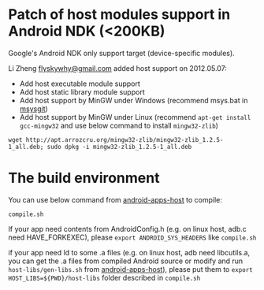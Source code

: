 # Patch of host modules support in Android NDK (<200KB)

Google's Android NDK only support target (device-specific modules).

Li Zheng <flyskywhy@gmail.com> added host support on 2012.05.07:

- Add host executable module support
- Add host static library module support
- Add host support by MinGW under Windows (recommend msys.bat in [msysgit](http://github.com/msysgit/msysgit))
- Add host support by MinGW under Linux (recommend `apt-get install gcc-mingw32` and use below command to install `mingw32-zlib`)

`wget http://apt.arrozcru.org/mingw32-zlib/mingw32-zlib_1.2.5-1_all.deb; sudo dpkg -i mingw32-zlib_1.2.5-1_all.deb`

# The build environment

You can use below command from [android-apps-host](http://github.com/flyskywhy/android-apps-host) to compile:

`compile.sh`

If your app need contents from AndroidConfig.h (e.g. on linux host, adb.c need HAVE_FORKEXEC), please `export ANDROID_SYS_HEADERS` like `compile.sh`

if your app need ld to some .a files (e.g. on linux host, adb need libcutils.a, you can get the .a files from compiled Android source or modify and run `host-libs/gen-libs.sh` from [android-apps-host](http://github.com/flyskywhy/android-apps-host)), please put them to `export HOST_LIBS=${PWD}/host-libs` folder described in `compile.sh` 
